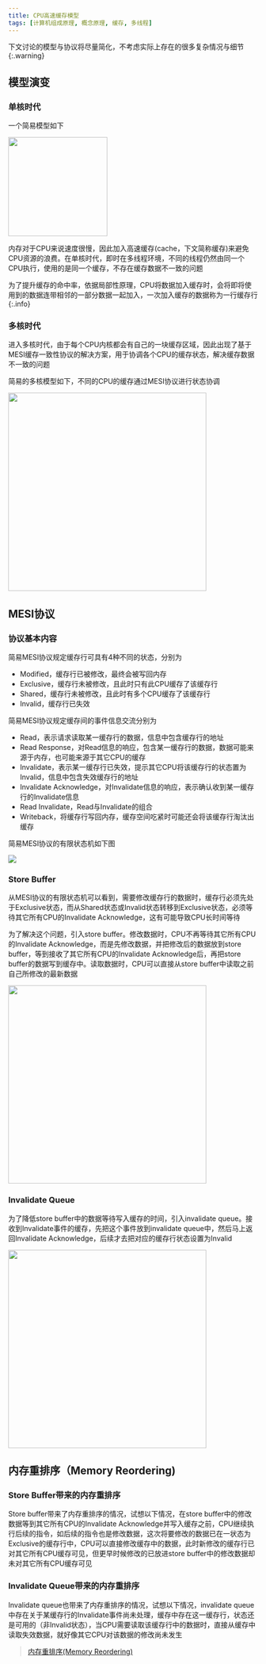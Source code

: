 ```yaml
---
title: CPU高速缓存模型
tags: [计算机组成原理, 概念原理, 缓存, 多线程]
---
```


下文讨论的模型与协议将尽量简化，不考虑实际上存在的很多复杂情况与细节
{:.warning}

## 模型演变

### 单核时代

一个简易模型如下

<img src="https://oliver-blog.oss-cn-shenzhen.aliyuncs.com/20230407045721.png" width="200px" />

内存对于CPU来说速度很慢，因此加入高速缓存(cache，下文简称缓存)来避免CPU资源的浪费。在单核时代，即时在多线程环境，不同的线程仍然由同一个CPU执行，使用的是同一个缓存，不存在缓存数据不一致的问题

为了提升缓存的命中率，依据局部性原理，CPU将数据加入缓存时，会将即将使用到的数据连带相邻的一部分数据一起加入，一次加入缓存的数据称为一行缓存行
{:.info}

### 多核时代

进入多核时代，由于每个CPU内核都会有自己的一块缓存区域，因此出现了基于MESI缓存一致性协议的解决方案，用于协调各个CPU的缓存状态，解决缓存数据不一致的问题

简易的多核模型如下，不同的CPU的缓存通过MESI协议进行状态协调

<img src="https://oliver-blog.oss-cn-shenzhen.aliyuncs.com/20230407051028.png" width="400px" />

## MESI协议

### 协议基本内容

简易MESI协议规定缓存行可具有4种不同的状态，分别为

* Modified，缓存行已被修改，最终会被写回内存
* Exclusive，缓存行未被修改，且此时只有此CPU缓存了该缓存行
* Shared，缓存行未被修改，且此时有多个CPU缓存了该缓存行
* Invalid，缓存行已失效

简易MESI协议规定缓存间的事件信息交流分别为

* Read，表示请求读取某一缓存行的数据，信息中包含缓存行的地址
* Read Response，对Read信息的响应，包含某一缓存行的数据，数据可能来源于内存，也可能来源于其它CPU的缓存
* Invalidate，表示某一缓存行已失效，提示其它CPU将该缓存行的状态置为Invalid，信息中包含失效缓存行的地址
* Invalidate Acknowledge，对Invalidate信息的响应，表示确认收到某一缓存行的Invalidate信息
* Read Invalidate，Read与Invalidate的组合
* Writeback，将缓存行写回内存，缓存空间吃紧时可能还会将该缓存行淘汰出缓存

简易MESI协议的有限状态机如下图

![](https://oliver-blog.oss-cn-shenzhen.aliyuncs.com/20230407070746.png)

### Store Buffer

从MESI协议的有限状态机可以看到，需要修改缓存行的数据时，缓存行必须先处于Exclusive状态，而从Shared状态或Invalid状态转移到Exclusive状态，必须等待其它所有CPU的Invalidate Acknowledge，这有可能导致CPU长时间等待

为了解决这个问题，引入store buffer。修改数据时，CPU不再等待其它所有CPU的Invalidate Acknowledge，而是先修改数据，并把修改后的数据放到store buffer，等到接收了其它所有CPU的Invalidate Acknowledge后，再把store buffer的数据写到缓存中。读取数据时，CPU可以直接从store buffer中读取之前自己所修改的最新数据

<img src="https://oliver-blog.oss-cn-shenzhen.aliyuncs.com/20230407073239.png" width="400px" />

### Invalidate Queue

为了降低store buffer中的数据等待写入缓存的时间，引入invalidate queue。接收到Invalidate事件的缓存，先把这个事件放到invalidate queue中，然后马上返回Invalidate Acknowledge，后续才去把对应的缓存行状态设置为Invalid

<img src="https://oliver-blog.oss-cn-shenzhen.aliyuncs.com/20230407084714.png" width="400px" />

## 内存重排序（Memory Reordering)

### Store Buffer带来的内存重排序

Store buffer带来了内存重排序的情况，试想以下情况，在store buffer中的修改数据等到其它所有CPU的Invalidate Acknowledge并写入缓存之前，CPU继续执行后续的指令，如后续的指令也是修改数据，这次将要修改的数据已在一状态为Exclusive的缓存行中，CPU可以直接修改缓存中的数据，此时新修改的缓存行已对其它所有CPU缓存可见，但更早时候修改的已放进store buffer中的修改数据却未对其它所有CPU缓存可见

### Invalidate Queue带来的内存重排序

Invalidate queue也带来了内存重排序的情况，试想以下情况，invalidate queue中存在关于某缓存行的Invalidate事件尚未处理，缓存中存在这一缓存行，状态还是可用的（非Invalid状态），当CPU需要读取该缓存行中的数据时，直接从缓存中读取失效数据，就好像其它CPU对该数据的修改尚未发生

> [内存重排序(Memory Reordering)](https://blog.oliverclio.com/2023/01/11/%E5%86%85%E5%AD%98%E9%87%8D%E6%8E%92%E5%BA%8F(Memory-Reordering).html)
